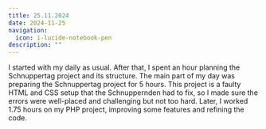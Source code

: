 ```yaml
---
title: 25.11.2024
date: 2024-11-25
navigation:
  icon: i-lucide-notebook-pen
description: ""
---
```


I started with my daily as usual. After that, I spent an hour planning the Schnuppertag project and its structure. The main part of my day was preparing the Schnuppertag project for 5 hours. This project is a faulty HTML and CSS setup that the Schnuppernden had to fix, so I made sure the errors were well-placed and challenging but not too hard. Later, I worked 1.75 hours on my PHP project, improving some features and refining the code.


